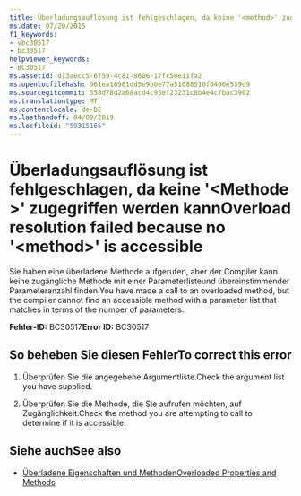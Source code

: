 ```yaml
---
title: Überladungsauflösung ist fehlgeschlagen, da keine '<method>' zugegriffen werden kann
ms.date: 07/20/2015
f1_keywords:
- vbc30517
- bc30517
helpviewer_keywords:
- BC30517
ms.assetid: d13a0cc5-6759-4c81-8606-17fc50e11fa2
ms.openlocfilehash: 961ea16961dd5e9b0e77a51088510f0406e539d9
ms.sourcegitcommit: 558d78d2a68acd4c95ef23231c8b4e4c7bac3902
ms.translationtype: MT
ms.contentlocale: de-DE
ms.lasthandoff: 04/09/2019
ms.locfileid: "59315165"
---
```

# <a name="overload-resolution-failed-because-no-method-is-accessible"></a><span data-ttu-id="fbd50-102">Überladungsauflösung ist fehlgeschlagen, da keine '\<Methode >' zugegriffen werden kann</span><span class="sxs-lookup"><span data-stu-id="fbd50-102">Overload resolution failed because no '\<method>' is accessible</span></span>
<span data-ttu-id="fbd50-103">Sie haben eine überladene Methode aufgerufen, aber der Compiler kann keine zugängliche Methode mit einer Parameterlisteund übereinstimmender Parameteranzahl  finden.</span><span class="sxs-lookup"><span data-stu-id="fbd50-103">You have made a call to an overloaded method, but the compiler cannot find an accessible method with a parameter list that matches in terms of the number of parameters.</span></span>  
  
 <span data-ttu-id="fbd50-104">**Fehler-ID:** BC30517</span><span class="sxs-lookup"><span data-stu-id="fbd50-104">**Error ID:** BC30517</span></span>  
  
## <a name="to-correct-this-error"></a><span data-ttu-id="fbd50-105">So beheben Sie diesen Fehler</span><span class="sxs-lookup"><span data-stu-id="fbd50-105">To correct this error</span></span>  
  
1. <span data-ttu-id="fbd50-106">Überprüfen Sie die angegebene Argumentliste.</span><span class="sxs-lookup"><span data-stu-id="fbd50-106">Check the argument list you have supplied.</span></span>  
  
2. <span data-ttu-id="fbd50-107">Überprüfen Sie die Methode, die Sie aufrufen möchten, auf Zugänglichkeit.</span><span class="sxs-lookup"><span data-stu-id="fbd50-107">Check the method you are attempting to call to determine if it is accessible.</span></span>  
  
## <a name="see-also"></a><span data-ttu-id="fbd50-108">Siehe auch</span><span class="sxs-lookup"><span data-stu-id="fbd50-108">See also</span></span>

- [<span data-ttu-id="fbd50-109">Überladene Eigenschaften und Methoden</span><span class="sxs-lookup"><span data-stu-id="fbd50-109">Overloaded Properties and Methods</span></span>](../../visual-basic/programming-guide/language-features/objects-and-classes/overloaded-properties-and-methods.md)
